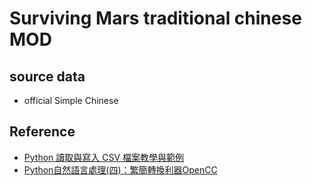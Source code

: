 # Surviving Mars traditional chinese MOD

## source data

- official Simple Chinese

## Reference

- [Python 讀取與寫入 CSV 檔案教學與範例](https://blog.gtwang.org/programming/python-csv-file-reading-and-writing-tutorial/)
- [Python自然語言處理(四)：繁簡轉換利器OpenCC](https://yanwei-liu.medium.com/python%E8%87%AA%E7%84%B6%E8%AA%9E%E8%A8%80%E8%99%95%E7%90%86-%E5%9B%9B-%E7%B9%81%E7%B0%A1%E8%BD%89%E6%8F%9B%E5%88%A9%E5%99%A8opencc-74021cbc6de3)
